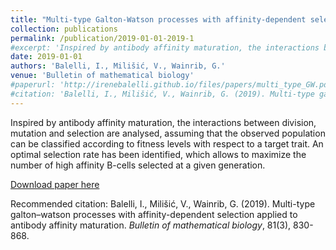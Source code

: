 ```yaml
---
title: "Multi-type Galton-Watson processes with affinity-dependent selection applied to antibody affinity maturation"
collection: publications
permalink: /publication/2019-01-01-2019-1
#excerpt: 'Inspired by antibody affinity maturation, the interactions between division, mutation and selection are analysed, assuming that the observed population can be classified according to fitness levels with respect to a target trait. An optimal selection rate has been identified, which allows to maximize the number of high affinity B-cells selected at a given generation.'
date: 2019-01-01
authors: 'Balelli, I., Milišić, V., Wainrib, G.'
venue: 'Bulletin of mathematical biology'
#paperurl: 'http://irenebalelli.github.io/files/papers/multi_type_GW.pdf'
#citation: 'Balelli, I., Milišić, V., Wainrib, G. (2019). Multi-type galton–watson processes with affinity-dependent selection applied to antibody affinity maturation. <i>Bulletin of mathematical biology</i>, 81(3), 830-868.'
---
```

Inspired by antibody affinity maturation, the interactions between division, mutation and selection are analysed, assuming that the observed population can be classified according to fitness levels with respect to a target trait. An optimal selection rate has been identified, which allows to maximize the number of high affinity B-cells selected at a given generation.

[Download paper here](http://irenebalelli.github.io/files/papers/multi_type_GW.pdf)

Recommended citation: Balelli, I., Milišić, V., Wainrib, G. (2019). Multi-type galton–watson processes with affinity-dependent selection applied to antibody affinity maturation. <i>Bulletin of mathematical biology</i>, 81(3), 830-868.